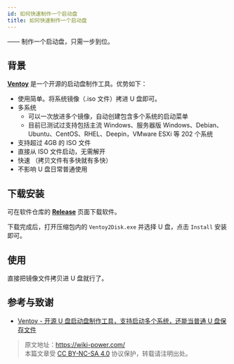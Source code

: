 ```yaml
---
id: 如何快速制作一个启动盘
title: 如何快速制作一个启动盘
---
```


—— 制作一个启动盘，只需一步到位。

## 背景

[**Ventoy**](https://www.ventoy.net/cn/index.html) 是一个开源的启动盘制作工具。优势如下：

- 使用简单。将系统镜像（.iso 文件）拷进 U 盘即可。
- 多系统
  - 可以一次放进多个镜像，自动创建包含多个系统的启动菜单
  - 目前已测试过支持包括主流 Windows、服务器版 Windows、Debian、Ubuntu、CentOS、RHEL、Deepin，VMware ESXi 等 202 个系统
- 支持超过 4GB 的 ISO 文件
- 直接从 ISO 文件启动，无需解开
- 快速 （拷贝文件有多快就有多快）
- 不影响 U 盘日常普通使用

## 下载安装

可在软件仓库的 [**Release**](https://github.com/ventoy/Ventoy/releases) 页面下载软件。

下载完成后，打开压缩包内的 `Ventoy2Disk.exe` 并选择 U 盘，点击 `Install` 安装即可。

## 使用

直接把镜像文件拷贝进 U 盘就行了。

## 参考与致谢

- [Ventoy - 开源 U 盘启动盘制作工具，支持启动多个系统，还能当普通 U 盘保存文件](https://telegra.ph/Ventoy---%E5%BC%80%E6%BA%90-U-%E7%9B%98%E5%90%AF%E5%8A%A8%E7%9B%98%E5%88%B6%E4%BD%9C%E5%B7%A5%E5%85%B7%E6%94%AF%E6%8C%81%E5%90%AF%E5%8A%A8%E5%A4%9A%E4%B8%AA%E7%B3%BB%E7%BB%9F%E8%BF%98%E8%83%BD%E5%BD%93%E6%99%AE%E9%80%9A-U-%E7%9B%98%E4%BF%9D%E5%AD%98%E6%96%87%E4%BB%B6WinLinux---%E5%B0%8F%E4%BC%97%E8%BD%AF%E4%BB%B6-04-30)



> 原文地址：<https://wiki-power.com/>  
> 本篇文章受 [CC BY-NC-SA 4.0](https://creativecommons.org/licenses/by/4.0/deed.zh) 协议保护，转载请注明出处。

